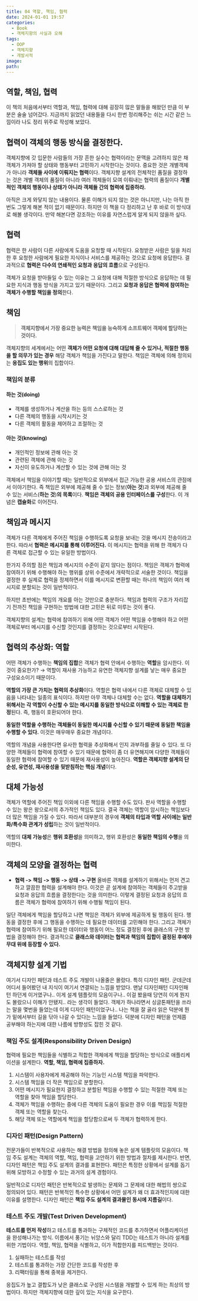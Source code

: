 ```yaml
---
title: 04 역할, 책임, 협력
date: 2024-01-01 19:57
categories:
  - Book
  - 객체지향의 사실과 오해
tags:
  - OOP
  - 객체지향
  - 개발서적
image: 
path:
---
```

## 역할, 책임, 협력
이 책의 처음에서부터 역할과, 책임, 협력에 대해 굉장히 많은 말들을 해왔던 만큼 이 부분은 술술 넘어갔다. 지금까지 읽었던 내용들을 다시 한번 정리해주는 쉬는 시간 같은 느낌이라 나도 정리 위주로 작성해 보았다.

## 협력이 객체의 행동 방식을 결정한다.
객체지향에 갓 입문한 사람들의 가장 흔한 실수는 협력이라는 문맥을 고려하지 않은 채 객체가 가져야 할 상태와 행동부터 고민하기 시작한다는 것이다. 중요한 것은 개별객체가 아니라 **객체들 사이에 이뤄지는 협력**이다. 객체지향 설계의 전체적인 품질을 결정하는 것은 개별 객체의 품질이 아니라 여러 객체들이 모여 이뤄내는 협력의 품질이다
**개별적인 객체의 행동이나 상태가 아니라 객체들 간의 협력에 집중하라.**

아직은 크게 와닿지 않는 내용이다. 물론 이해가 되지 않는 것은 아니지만, 나는 아직 한번도 그렇게 해본 적이 없기 때문이다. 하지만 이 책을 다 정리하고 난 후 바로 이 방식대로 해볼 생각이다. 만약 해본다면 강조하는 이유를 자연스럽게 알게 되지 않을까 싶다.

## 협력
협력은 한 사람이 다른 사람에게 도움을 요청할 때 시작된다. 요청받은 사람은 일을 처리한 후 요청한 사람에게 필요한 지식이나 서비스를 제공하는 것으로 요청에 응답한다.
결과적으로 **협력은 다수의 연쇄적인 요청과 응답의 흐름**으로 구성된다.

객체가 요청을 받아들일 수 있는 이유는 그 요청에 대해 적절한 방식으로 응답하는 데 필요한 지식과 행동 방식을 가지고 있기 때문이다. 그리고 **요청과 응답은 협력에 참여하는 객체가 수행할 책임을 정의**한다.

## 책임
> **객체지향에서 가장 중요한 능력은 책임을 능숙하게 소프트웨어 객체에 할당하는 것이다.** 

객체지향의 세계에서는 어떤 **객체가 어떤 요청에 대해 대답해 줄 수 있거나, 적절한 행동을 할 의무가 있는 경우** 해당 객체가 책임을 가진다고 말한다. 책임은 객체에 의해 정의되는 **응집도 있는 행위**의 집합이다.

### 책임의 분류
#### 하는 것(doing)
+ 객체를 생성하거나 계산을 하는 등의 스스로하는 것
+ 다른 객체의 행동을 시작시키는 것
+ 다른 객체의 활동을 제어하고 조절하는 것
#### 아는 것(knowing)
+ 개인적인 정보에 관해 아는 것
+ 관련된 객체에 관해 아는 것
+ 자신이 유도하거나 계산할 수 있는 것에 관해 아는 것

객체에서 책임을 이야기할 때는 일반적으로 외부에서 접근 가능한 공용 서비스의 관점에서 이야기한다. 즉 책임은 외부에 제공해 줄 수 있는 정보(**아는 것**)과 외부에 제공해 줄 수 있는 서비스(**하는 것**)**의 목록**이다.
**책임은 객체의 공용 인터페이스를 구성**한다. 이 개념은 **캡슐화**로 이어진다.

## 책임과 메시지
객체가 다른 객체에게 주어진 책임을 수행하도록 요청을 보내는 것을 메시지 전송이라고 한다. 따라서 **협력은 메시지를 통해 이루어진다.** 이 메시지는 협력을 위해 한 객체가 다른 객체로 접근할 수 있는 유일한 방법이다.

한가지 주의할 점은 책임과 메시지의 수준이 같지 않다는 점이다. 책임은 객체가 협력에 참여하기 위해 수행해야 하는 행위를 상위 수준에서 개략적으로 서술한 것이다. 책임을 결정한 후 실제로 협력을 정제하면서 이를 메시지로 변환할 때는 하나의 책임이 여러 메시지로 분할되는 것이 일반적이다.

하지만 초반에는 책임의 개요를 아는 것만으로 충분하다. 책임과 협력의 구조가 자리잡기 전까진 책임을 구현하는 방법에 대한 고민은 뒤로 미루는 것이 좋다.

객체지향의 설계는 협력에 참여하기 위해 어떤 객체가 어떤 책임을 수행해야 하고 어떤 객체로부터 메시지를 수신할 것인지를 결정하는 것으로부터 시작된다.

## 협력의 추상화: 역할
어떤 객체가 수행하는 **책임의 집합**은 객체가 협력 안에서 수행하는 **역할**을 암시한다. 이것이 중요한가?
→ 역할이 재사용 가능하고 유연한 객체지향 설계를 낳는 매우 중요한 구성요소이기 때문이다.

**역할의 가장 큰 가치는 협력의 추상화**이다. 역할은 협력 내에서 다른 객체로 대체할 수 있음을 나타내는 일종의 표식이다. 하지만 아무 객체나 대체할 수는 없다. **역할을 대체하기 위해서는 각 역할이 수신할 수 있는 메시지를 동일한 방식으로 이해할 수 있는 객체로 한정**된다. 즉, 행동이 호환되어야 한다.

>
**동일한 역할을 수행하는 객체들이 동일한 메시지를 수신할 수 있기 때문에 동일한 책임을 수행할 수 있다.** 이것은 매우매우 중요한 개념이다.

역할의 개념을 사용한다면 유사한 협력을 추상화해서 인지 과부하를 줄일 수 있다. 또 다양한 객체들이 협력에 참여할 수 있기 때문에 협력이 좀 더 유연해지며 다양한 객체들이 동일한 협력에 참여할 수 있기 때문에 재사용성이 높아진다.
**역할은 객체지향 설계의 단순성, 유연성, 재사용성을 뒷받침하는 핵심 개념**이다.

## 대체 가능성
객체가 역할에 주어진 책임 이외에 다른 책임을 수행할 수도 있다. 판사 역할을 수행할 수 있는 왕은 왕으로서의 추가적인 책임도 있다. 결국 객체는 역할이 암시하는 책임보다 더 많은 책임을 가질 수 있다. 따라서 대부분의 경우에 **객체의 타입과 역할 사이에는 일반화/특수화 관계가 성립**하는 것이 일반적이다.

역할의 **대체 가능성**은 **행위 호환성**을 의미하고, 행위 호환성은 **동일한 책임의 수행**을 의미한다.

## 객체의 모양을 결정하는 협력
+ **협력 -> 책임 -> 행동 -> 상태 -> 구현**
올바른 객체를 설계하기 위해서는 먼저 견고하고 깔끔한 협력을 설계해야 한다. 이것은 곧 설계에 참여하는 객체들이 주고받을 요청과 응답의 흐름을 결정한다는 것을 의미한다. 이렇게 결정된 요청과 응답의 흐름은 객체가 협력에 참여하기 위해 수행될 책임이 된다.

일단 객체에게 책임을 할당하고 나면 책임은 객체가 외부에 제공하게 될 행동이 된다. 행동을 결정한 후에 그 행동을 수행하는 데 필요한 데이터를 고민해야 한다. 그리고 객체가 협력에 참여하기 위해 필요한 데이터와 행동이 어느 정도 결정된 후에 클래스의 구현 방법을 결정해야 한다.
결과적으로 **클래스와 데이터는 협력과 책임의 집합이 결정된 후에야 무대 위에 등장할 수 있다.**

## 객체지향 설계 기법
여기서 디자인 패턴과 테스트 주도 개발이 나올줄은 몰랐다. 특히 디자인 패턴. 군데군데 어디서 들어봤던 내 지식이 여기서 연결되는 느낌을 받았다. 맨날 디자인패턴 디자인패턴 하던게 이거였구나.. 이게 설계 템플릿의 모음이구나.. 이걸 봤을때 당연히 이게 뭔지도 몰랐으니 이해가 안됐지.. 라는 생각이 들었다. 객체가 하나라면서 싱글톤패턴을 쓰라는 말을 몇번을 들었는데 이게 디자인 패턴이었구나.. 나는 책을 잘 골라 읽은 덕분에 뭔가 밑에서부터 길을 닦아 나갈 수 있다는 느낌을 들었다. 덕분에 디자인 패턴을 언제쯤 공부해야 하는지에 대한 나름에 방향성도 잡힌 것 같다.
### 책임 주도 설계(Responsibility Driven Design)
협력에 필요한 책임들을 식별하고 적합한 객체에게 책임을 할당하는 방식으로 애플리케이션을 설계한다.
**역할, 책임, 협력에 집중하자.**

>
1. 시스템이 사용자에게 제공해야 하는 기능인 시스템 책임을 파악한다.
2. 시스템 책임을 더 작은 책임으로 분할한다.
3. 어떤 메시지가 필요한지 결정하고 분할된 책임을 수행할 수 있는 적절한 객체 또는 역할을 찾아 책임을 할당한다.
4. 객체가 책임을 수행하는 중에 다른 객체의 도움이 필요한 경우 이를 책임질 적절한 객체 또는 역할을 찾는다.
5. 해당 객체 또는 역할에게 책임을 할당함으로써 두 객체가 협력하게 한다.
### 디자인 패턴(Design Pattern)
전문가들이 반복적으로 사용하는 해결 방법을 정의해 놓은 설계 템플릿의 모음이다.
책임 주도 설계는 객체의 역할, 책임, 협력을 고안하기 위한 방법과 절차를 제시한다. 반면, 디자인 패턴은 책임 주도 설계의 결과를 표현한다. 패턴은 특정한 상황에서 설계를 돕기 위해 모방하고 수정할 수 있는 과거의 설계 경험이다.

일반적으로 디자인 패턴은 반복적으로 발생하는 문제와 그 문제에 대한 해법의 쌍으로 정의되어 있다. 패턴은 반복적인 특수한 상황에서 어떤 설계가 왜 더 효과적인지에 대한 이유를 설명한다. 디자인 패턴은 **책임 주도 설계의 결과물인 동시에 지름길**이다.
### 테스트 주도 개발(Test Driven Development)
**테스트를 먼저 작성**하고 테스트를 통과하는 구체적인 코드를 추가하면서 어플리케이션을 완성해나가는 방식. 이름에서 풍기는 뉘앙스와 달리 TDD는 테스트가 아니라 설계를 위한 기법이다. 역할, 책임, 협력을 식별하고, 이가 적합한지를 피드백받는 것이다.

>
1. 실패하는 테스트를 작성
3. 테스트를 통과하는 가장 간단한 코드를 작성한 후
3. 리팩터링을 통해 중복을 제거한다.

응집도가 높고 결합도가 낮은 클래스로 구성된 시스템을 개발할 수 있게 하는 최상의 방법이다. 하지만 객체지향에 대한 깊이 있는 지식을 요구한다.